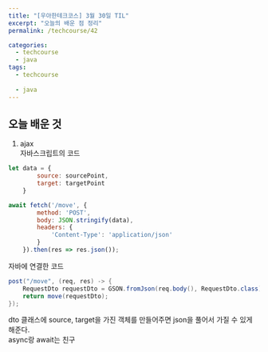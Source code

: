 ```yaml
---
title: "[우아한테크코스] 3월 30일 TIL"
excerpt: "오늘의 배운 점 정리"
permalink: /techcourse/42

categories:
  - techcourse
  - java
tags:
  - techcourse
  
  - java
---  
```

## 오늘 배운 것  
1. ajax  
자바스크립트의 코드  
```javascript
let data = {
        source: sourcePoint,
        target: targetPoint
    }

await fetch('/move', {
        method: 'POST',
        body: JSON.stringify(data),
        headers: {
            'Content-Type': 'application/json'
        }
    }).then(res => res.json());
```  
자바에 연결한 코드  
```java
post("/move", (req, res) -> {
    RequestDto requestDto = GSON.fromJson(req.body(), RequestDto.class);    
    return move(requestDto);
});
```  
dto 클래스에 source, target을 가진 객체를 만들어주면 json을 풀어서 가질 수 있게 해준다.  
async랑 await는 친구  
